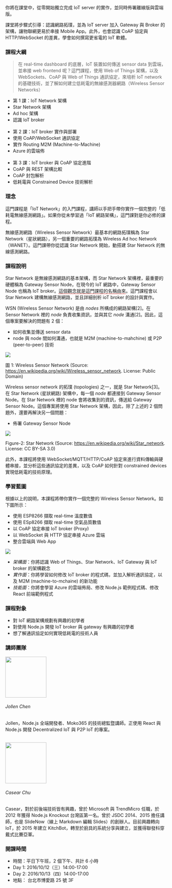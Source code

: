 
<p class="lead">你將在課堂中，從零開始獨立完成 IoT server 的實作，並同時佈署離線版與雲端版。</p>

課堂將步驟式引導：認識網路拓璞，並為 IoT server 加入 Gateway 與 Broker 的架構，讓物聯網更易於串接 Mobile App。此外，也會認識 CoAP 協定與 HTTP/WebSocket 的差異，學會如何撰寫更省電的 IoT 軟體。

### 課程大綱

> 在 real-time dashboard 的底層，IoT 裝置如何傳送 sensor data 到雲端，並串接 web frontend 呢？這門課程，使用 Web of Things 架構，以及 WebSockets、CoAP 與 Web of Things 通訊協定，來培析 IoT network 的基礎技術，並了解如何建立低耗電的無線感測器網路（Wireless Sensor Networks）

* 第 1 課：IoT Network 架構
 * Star Network 架構
 * Ad hoc 架構
 * 認識 IoT broker<br /><br />
* 第 2 課：IoT broker 實作與部署
 * 使用 CoAP/WebSocket 通訊協定
 * 實作 Routing M2M (Machine-to-Machine)
 * Azure 的雲端佈<br /><br />
* 第 3 課：IoT broker 與 CoAP 協定進階
 * CoAP 與 REST 架構比較
 * CoAP 封包解析
 * 低耗電與 Constrained Device 技術解析

### 理念

這門課程是「IoT Network」的入門課程，講師以手把手帶你實作一個完整的「低耗電無線感測網路」。如果你從未學習過「IoT 網路架構」，這門課對是你必修的課程。

無線感測網路（Wireless Sensor Network）最基本的網路拓璞稱為 Star Network（星狀網路），另一個重要的網路拓璞為 Wireless Ad hoc Network（WANET）。這門課帶你從認識 Star Network 開始，動搭建 Star Network 的無線感測網路。

### 課程說明

Star Network 是無線感測網路的基本架構，而 Star Network 架構裡，最重要的硬體稱為 Gateway Sensor Node，在現今的 IoT 網路中，Gateway Sensor Node 也稱為 IoT broker。<span style="border-bottom: 1px solid #da443e;;">這個觀念就是這門課程的名稱由來</span>。這門課程會以 Star Network 建構無線感測網路，並且詳細剖析 ioT broker 的設計與實作。

WSN (Wireless Sensor Network) 是由 *nodes* 所構成的網路架構[2]。在 Sensor Network 裡的 *node* 負責收集資訊，並與其它 *node* 溝通[2]。因此，這個專案要解決的問題有 2 個：

* 如何收集並傳送 sensor data
* node 與 node 間如何溝通，也就是 M2M (machine-to-mahchine) 或 P2P (peer-to-peer) 技術

![](https://upload.wikimedia.org/wikipedia/commons/2/21/WSN.svg)

圖 1: Wireless Sensor Network (Source: https://en.wikipedia.org/wiki/Wireless_sensor_network. License: Public Domain)

Wireless sensor network 的拓璞 (topologies) 之一，就是 Star Network[3]。在 Star Network (星狀網路) 架構中，每一個 *node* 都連接到 Gateway Sensor Node。在 Star Network 裡的 node 會將收集到的資訊，傳送給 Gateway Sensor Node。這個專案將使用 Star Network 架構，因此，除了上述的 2 個問題外，還要再解決另一個問題：

* 佈署 Gateway Sensor Node

![](https://upload.wikimedia.org/wikipedia/commons/8/84/Star_Topology.png)

Figure-2: Star Network (Source: https://en.wikipedia.org/wiki/Star_network. License: CC BY-SA 3.0)

此外，本課程將使用 WebSocket/MQTT/HTTP/CoAP 協定來進行資料傳輸與硬體串接，並分析這些通訊協定的差異，以及 CoAP 如何針對 constrained devices 實現低耗電的技術原理。

### 學習藍圖

根據以上的說明，本課程將帶你實作一個完整的 Wireless Sensor Network。如下圖所示：

* 使用 ESP8266 擷取 real-time 溫度數值
* 使用 ESp8266 擷取 real-time 空氣品質數值
* 以 CoAP 協定串接 IoT broker (Proxy)
* 以 WebSocket 與 HTTP 協定串接 Azure 雲端
* 整合雲端與 Web App

![](https://cloud.githubusercontent.com/assets/1126021/13871103/b0f09960-ed1c-11e5-810b-33f4aa8f0e70.png)

* *架構面*：你將認識 Web of Things、Star Network、IoT Gateway 與 IoT broker 的架構觀念
* *實作面*：你將學習如何修改 IoT broker 的程式碼，並加入解析通訊協定，以及 M2M (machine-to-mchaine) 的新功能
* *技能面*：你將會學習 Azure 的雲端佈局、修改 Node.js 範例程式碼、修改 React 前端範例程式

### 課程對象

* 對 IoT 網路架構規劃有興趣的初學者
* 對使用 Node.js 開發 IoT broker 與 gateway 有興趣的初學者
* 想了解通訊協定如何實現低耗電的技術人員

### 講師團隊

<div>
<img src="https://avatars1.githubusercontent.com/u/1126021?v=3&s=400" width="128" height="128" class="img-circle img-responsive pull-left">
<h6>Jollen Chen </h6>
<p>Jollen，Node.js 全端開發者、Moko365 的技術總監暨講師。正使用 React 與 Node.js 開發 Decentralized IoT 與 P2P IoT 的專案。</p>
</div>

<br >
<div>
<img src="https://avatars0.githubusercontent.com/u/2017447?v=3&amp;s=460" width="128" height="128" class="img-circle img-responsive pull-left">
<h6>Casear Chu</h6>
<p>Casear，對於前後端技術皆有興趣，曾於 Microsoft 與 TrendMicro 任職，於 2012 年獲得 Node.js Knockout 台灣區第一名。曾於 JSDC 2014、2015 擔任講師，也是 SlideNow（線上 Markdown 編輯 Slides）的創辦人。目前興趣轉向 IoT，於 2015 年建立 KitchBot，轉至於廚具的系統分享與建立，並獲得聯發科穿戴式比賽亞軍。</p>
</div>

### 開課時間

* 時間：平日下午班，2 個下午、共計 6 小時
 * Day 1: 2016/10/12（三）14:00-17:00
 * Day 2: 2016/10/13（四）14:00-17:00
* 地點： 台北市博愛路 25 號 3F

